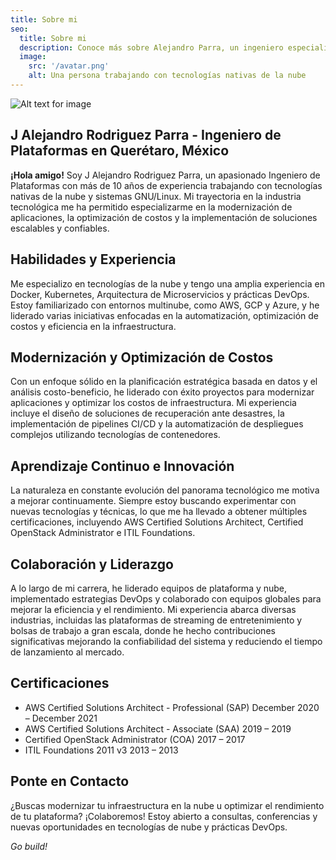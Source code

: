 ```yaml
---
title: Sobre mi
seo:
  title: Sobre mi
  description: Conoce más sobre Alejandro Parra, un ingeniero especializado en plataformas y tecnologías en la nube, con pasión por la tecnología y la mejora continua.
  image:
    src: '/avatar.png'
    alt: Una persona trabajando con tecnologías nativas de la nube
---
```


![Alt text for image](/avatar.png)


## J Alejandro Rodriguez Parra - Ingeniero de Plataformas en Querétaro, México

**¡Hola amigo!** Soy J Alejandro Rodriguez Parra, un apasionado Ingeniero de Plataformas con más de 10 años de experiencia trabajando con tecnologías nativas de la nube y sistemas GNU/Linux. Mi trayectoria en la industria tecnológica me ha permitido especializarme en la modernización de aplicaciones, la optimización de costos y la implementación de soluciones escalables y confiables.


## Habilidades y Experiencia

Me especializo en tecnologías de la nube y tengo una amplia experiencia en Docker, Kubernetes, Arquitectura de Microservicios y prácticas DevOps. Estoy familiarizado con entornos multinube, como AWS, GCP y Azure, y he liderado varias iniciativas enfocadas en la automatización, optimización de costos y eficiencia en la infraestructura.

## Modernización y Optimización de Costos

Con un enfoque sólido en la planificación estratégica basada en datos y el análisis costo-beneficio, he liderado con éxito proyectos para modernizar aplicaciones y optimizar los costos de infraestructura. Mi experiencia incluye el diseño de soluciones de recuperación ante desastres, la implementación de pipelines CI/CD y la automatización de despliegues complejos utilizando tecnologías de contenedores.

## Aprendizaje Continuo e Innovación

La naturaleza en constante evolución del panorama tecnológico me motiva a mejorar continuamente. Siempre estoy buscando experimentar con nuevas tecnologías y técnicas, lo que me ha llevado a obtener múltiples certificaciones, incluyendo AWS Certified Solutions Architect, Certified OpenStack Administrator e ITIL Foundations.


## Colaboración y Liderazgo

A lo largo de mi carrera, he liderado equipos de plataforma y nube, implementado estrategias DevOps y colaborado con equipos globales para mejorar la eficiencia y el rendimiento. Mi experiencia abarca diversas industrias, incluidas las plataformas de streaming de entretenimiento y bolsas de trabajo a gran escala, donde he hecho contribuciones significativas mejorando la confiabilidad del sistema y reduciendo el tiempo de lanzamiento al mercado.



## Certificaciones

* AWS Certified Solutions Architect - Professional (SAP)
    December 2020 – December 2021
* AWS Certified Solutions Architect - Associate (SAA)
    2019 – 2019
* Certified OpenStack Administrator (COA)
    2017 – 2017
* ITIL Foundations 2011 v3
    2013 – 2013


## Ponte en Contacto

¿Buscas modernizar tu infraestructura en la nube u optimizar el rendimiento de tu plataforma? ¡Colaboremos! Estoy abierto a consultas, conferencias y nuevas oportunidades en tecnologías de nube y prácticas DevOps.

_Go build!_